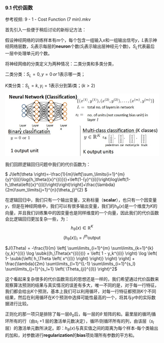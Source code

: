 ### 9.1 代价函数

参考视频: 9 - 1 - Cost Function (7 min).mkv

首先引入一些便于稍后讨论的新标记方法：

假设神经网络的训练样本有$m$个，每个包含一组输入$x$和一组输出信号$y$，$L$表示神经网络层数，$S_I$表示每层的**neuron**个数($S_l$表示输出层神经元个数)，$S_L$代表最后一层中处理单元的个数。

将神经网络的分类定义为两种情况：二类分类和多类分类，

二类分类：$S_L=0, y=0\, or\, 1$表示哪一类；

$K$类分类：$S_L=k, y_i = 1$表示分到第$i$类；$(k>2)$

![](../../images/8f7c28297fc9ed297f42942018441850.jpg)

我们回顾逻辑回归问题中我们的代价函数为：

$  J\left(\theta \right)=-\frac{1}{m}\left[\sum_\limits{i=1}^{m}{y}^{(i)}\log{h_\theta({x}^{(i)})}+\left(1-{y}^{(i)}\right)log\left(1-h_\theta\left({x}^{(i)}\right)\right)\right]+\frac{\lambda}{2m}\sum_\limits{j=1}^{n}{\theta_j}^{2}  $


在逻辑回归中，我们只有一个输出变量，又称标量（**scalar**），也只有一个因变量$y$，但是在神经网络中，我们可以有很多输出变量，我们的$h_\theta(x)$是一个维度为$K$的向量，并且我们训练集中的因变量也是同样维度的一个向量，因此我们的代价函数会比逻辑回归更加复杂一些，为：$\newcommand{\subk}[1]{ #1_k }$
$$h_\theta\left(x\right)\in \mathbb{R}^{K}$$ $${\left({h_\theta}\left(x\right)\right)}_{i}={i}^{th} \text{output}$$

$J(\Theta) = -\frac{1}{m} \left[ \sum\limits_{i=1}^{m} \sum\limits_{k=1}^{k} {y_k}^{(i)} \log \subk{(h_\Theta(x^{(i)}))} + \left( 1 - y_k^{(i)} \right) \log \left( 1- \subk{\left( h_\Theta \left( x^{(i)} \right) \right)} \right) \right] + \frac{\lambda}{2m} \sum\limits_{l=1}^{L-1} \sum\limits_{i=1}^{s_l} \sum\limits_{j=1}^{s_l+1} \left( \Theta_{ji}^{(l)} \right)^2$

这个看起来复杂很多的代价函数背后的思想还是一样的，我们希望通过代价函数来观察算法预测的结果与真实情况的误差有多大，唯一不同的是，对于每一行特征，我们都会给出$K$个预测，基本上我们可以利用循环，对每一行特征都预测$K$个不同结果，然后在利用循环在$K$个预测中选择可能性最高的一个，将其与$y$中的实际数据进行比较。

正则化的那一项只是排除了每一层$\theta_0$后，每一层的$\theta$ 矩阵的和。最里层的循环$j$循环所有的行（由$s_l$ +1 层的激活单元数决定），循环$i$则循环所有的列，由该层（$s_l$层）的激活单元数所决定。即：$h_\theta(x)$与真实值之间的距离为每个样本-每个类输出的加和，对参数进行**regularization**的**bias**项处理所有参数的平方和。

